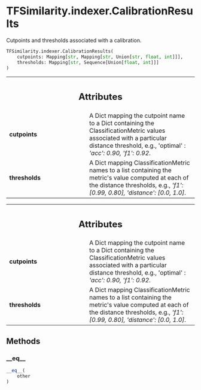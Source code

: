 # TFSimilarity.indexer.CalibrationResults





Cutpoints and thresholds associated with a calibration.

```python
TFSimilarity.indexer.CalibrationResults(
    cutpoints: Mapping[str, Mapping[str, Union[str, float, int]]],
    thresholds: Mapping[str, Sequence[Union[float, int]]]
)
```



<!-- Placeholder for "Used in" -->


<!-- Tabular view -->
 <table class="responsive fixed orange">
<colgroup><col width="214px"><col></colgroup>
<tr><th colspan="2"><h2 class="add-link">Attributes</h2></th></tr>

<tr>
<td>
<b>cutpoints</b>
</td>
<td>
A Dict mapping the cutpoint name to a Dict containing the
ClassificationMetric values associated with a particular distance
threshold, e.g., 'optimal' : <i>'acc': 0.90, 'f1': 0.92</i>.
</td>
</tr><tr>
<td>
<b>thresholds</b>
</td>
<td>
A Dict mapping ClassificationMetric names to a list
containing the metric's value computed at each of the distance
thresholds, e.g., <i>'f1': [0.99, 0.80], 'distance': [0.0, 1.0]</i>.
</td>
</tr>
</table>





<!-- Tabular view -->
 <table class="responsive fixed orange">
<colgroup><col width="214px"><col></colgroup>
<tr><th colspan="2"><h2 class="add-link">Attributes</h2></th></tr>

<tr>
<td>
<b>cutpoints</b>
</td>
<td>
A Dict mapping the cutpoint name to a Dict containing the
ClassificationMetric values associated with a particular distance
threshold, e.g., 'optimal' : <i>'acc': 0.90, 'f1': 0.92</i>.
</td>
</tr><tr>
<td>
<b>thresholds</b>
</td>
<td>
A Dict mapping ClassificationMetric names to a list
containing the metric's value computed at each of the distance
thresholds, e.g., <i>'f1': [0.99, 0.80], 'distance': [0.0, 1.0]</i>.
</td>
</tr>
</table>



## Methods

<h3 id="__eq__">__eq__</h3>

```python
__eq__(
    other
)
```







